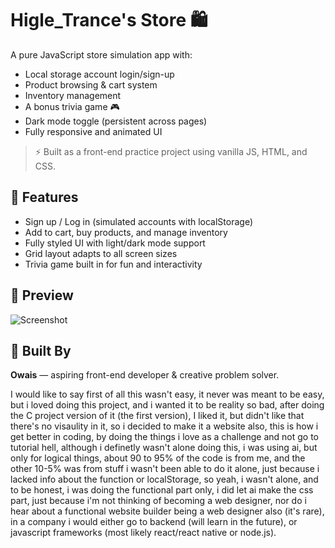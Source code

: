 # Higle_Trance's Store 🛍️

A pure JavaScript store simulation app with:

- Local storage account login/sign-up
- Product browsing & cart system
- Inventory management
- A bonus trivia game 🎮
- Dark mode toggle (persistent across pages)
- Fully responsive and animated UI

> ⚡ Built as a front-end practice project using vanilla JS, HTML, and CSS.

## 🔧 Features

- Sign up / Log in (simulated accounts with localStorage)
- Add to cart, buy products, and manage inventory
- Fully styled UI with light/dark mode support
- Grid layout adapts to all screen sizes
- Trivia game built in for fun and interactivity

## 📸 Preview

![Screenshot](link-to-screenshot)

## 🧠 Built By

**Owais** — aspiring front-end developer & creative problem solver.

I would like to say first of all this wasn't easy, it never was meant to be easy, but i loved doing this project, and i wanted it to be reality so bad, after doing the C project version of it (the first version), I liked it, but didn't like that there's no visaulity in it, so i decided to make it a website also, this is how i get better in coding, by doing the things i love as a challenge and not go to tutorial hell, although i definetly wasn't alone doing this, i was using ai, but only for logical things, about 90 to 95% of the code is from me, and the other 10-5% was from stuff i wasn't been able to do it alone, just because i lacked info about the function or localStorage, so yeah, i wasn't alone, and to be honest, i was doing the functional part only, i did let ai make the css part, just because i'm not thinking of becoming a web designer, nor do i hear about a functional website builder being a web designer also (it's rare), in a company i would either go to backend (will learn in the future), or javascript frameworks (most likely react/react native or node.js).

